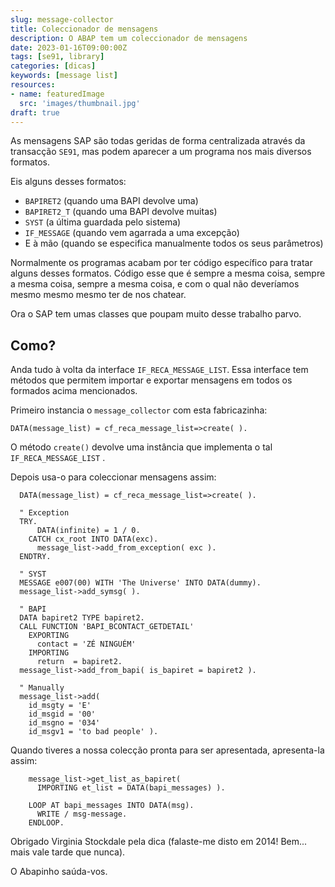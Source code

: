 ```yaml
---
slug: message-collector
title: Coleccionador de mensagens
description: O ABAP tem um coleccionador de mensagens
date: 2023-01-16T09:00:00Z
tags: [se91, library]
categories: [dicas]
keywords: [message list]
resources:
- name: featuredImage
  src: 'images/thumbnail.jpg'
draft: true
---
```


As mensagens SAP são todas geridas de forma centralizada através da transacção `SE91`, mas podem aparecer a um programa nos mais diversos formatos.

<!--more-->

Eis alguns desses formatos:

- `BAPIRET2` (quando uma BAPI devolve uma)
- `BAPIRET2_T` (quando uma BAPI devolve muitas)
- `SYST` (a última guardada pelo sistema)
- `IF_MESSAGE` (quando vem agarrada a uma excepção)
- E à mão (quando se especifica manualmente todos os seus parâmetros)

Normalmente os programas acabam por ter código específico para tratar alguns desses formatos. Código esse que é sempre a mesma coisa, sempre a mesma coisa, sempre a mesma coisa, e com o qual não deveríamos mesmo mesmo mesmo ter de nos chatear.

Ora o SAP tem umas classes que poupam muito desse trabalho parvo.

## Como?

Anda tudo à volta da interface `IF_RECA_MESSAGE_LIST`. Essa interface tem métodos que permitem importar e exportar mensagens em todos os formados acima mencionados.

Primeiro instancia o `message_collector` com esta fabricazinha:

```abap
DATA(message_list) = cf_reca_message_list=>create( ).
```

O método `create()` devolve uma instância que implementa o tal `IF_RECA_MESSAGE_LIST` .

Depois usa-o para coleccionar mensagens assim:

```abap
  DATA(message_list) = cf_reca_message_list=>create( ).

  " Exception
  TRY.
      DATA(infinite) = 1 / 0.
    CATCH cx_root INTO DATA(exc).
      message_list->add_from_exception( exc ).
  ENDTRY.

  " SYST
  MESSAGE e007(00) WITH 'The Universe' INTO DATA(dummy).
  message_list->add_symsg( ).

  " BAPI
  DATA bapiret2 TYPE bapiret2.
  CALL FUNCTION 'BAPI_BCONTACT_GETDETAIL'
    EXPORTING
      contact = 'ZÉ NINGUÉM'
    IMPORTING
      return  = bapiret2.
  message_list->add_from_bapi( is_bapiret = bapiret2 ).

  " Manually
  message_list->add(
    id_msgty = 'E'
    id_msgid = '00'
    id_msgno = '034'
    id_msgv1 = 'to bad people' ).
```

Quando tiveres a nossa colecção pronta para ser apresentada, apresenta-la assim:

```abap
    message_list->get_list_as_bapiret(
      IMPORTING et_list = DATA(bapi_messages) ).

    LOOP AT bapi_messages INTO DATA(msg).
      WRITE / msg-message.
    ENDLOOP.
```

Obrigado Virginia Stockdale pela dica (falaste-me disto em 2014! Bem... mais vale tarde que nunca).

O Abapinho saúda-vos.

